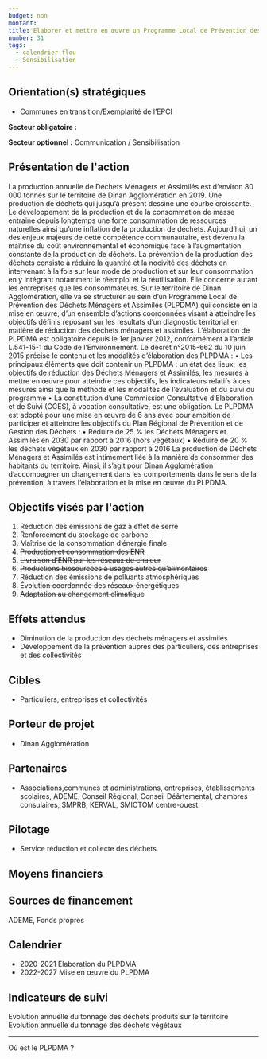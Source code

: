 ```yaml
---
budget: non
montant:
title: Elaborer et mettre en œuvre un Programme Local de Prévention des Déchets Ménagers et Assimilés
number: 31
tags:
  - calendrier flou
  - Sensibilisation
---
```


## Orientation(s) stratégiques

- Communes en transition/Exemplarité de l’EPCI

**Secteur obligatoire :**

**Secteur optionnel :** Communication / Sensibilisation

## Présentation de l'action

La production annuelle de Déchets Ménagers et Assimilés est d’environ 80 000 tonnes sur le territoire de Dinan Agglomération en 2019. Une production de déchets qui jusqu’à présent dessine une courbe croissante. Le développement de la production et de la consommation de masse entraine depuis longtemps une forte consommation de ressources naturelles ainsi qu’une inflation de la production de déchets. Aujourd’hui, un des enjeux majeurs de cette compétence communautaire, est devenu la maîtrise du coût environnemental et économique face à l’augmentation constante de la production de déchets.
La prévention de la production des déchets consiste à réduire la quantité et la nocivité des déchets en intervenant à la fois sur leur mode de production et sur leur consommation en y intégrant notamment le réemploi et la réutilisation. Elle concerne autant les entreprises que les consommateurs. Sur le territoire de Dinan Agglomération, elle va se structurer au sein d’un Programme Local de Prévention des Déchets Ménagers et Assimilés (PLPDMA) qui consiste en la mise en œuvre, d’un ensemble d’actions coordonnées visant à atteindre les objectifs définis reposant sur les résultats d’un diagnostic territorial en matière de réduction des déchets ménagers et assimilés.
L’élaboration de PLPDMA est obligatoire depuis le 1er janvier 2012, conformément à l’article L.541-15-1 du Code de l’Environnement. Le décret n°2015-662 du 10 juin 2015 précise le contenu et les modalités d’élaboration des PLPDMA :
• Les principaux éléments que doit contenir un PLPDMA : un état des lieux, les objectifs de réduction des Déchets Ménagers et Assimilés, les mesures à mettre en œuvre pour atteindre ces objectifs, les indicateurs relatifs à ces mesures ainsi que la méthode et les modalités de l’évaluation et du suivi du programme
• La constitution d’une Commission Consultative d’Elaboration et de Suivi (CCES), à vocation consultative, est une obligation.
Le PLPDMA est adopté pour une mise en œuvre de 6 ans avec pour ambition de participer et atteindre les objectifs du Plan Régional de Prévention et de Gestion des Déchets :
• Réduire de 25 % les Déchets Ménagers et Assimilés en 2030 par rapport à 2016 (hors végétaux)
• Réduire de 20 % les déchets végétaux en 2030 par rapport à 2016
La production de Déchets Ménagers et Assimilés est intimement liée à la manière de
consommer des habitants du territoire. Ainsi, il s’agit pour Dinan Agglomération d’accompagner un changement dans les comportements dans le sens de la prévention, à travers l’élaboration et la mise en œuvre du PLPDMA.

## Objectifs visés par l'action

1. Réduction des émissions de gaz à effet de serre
2. ~~Renforcement du stockage de carbone~~
3. Maîtrise de la consommation d’énergie finale
4. ~~Production et consommation des ENR~~
5. ~~Livraison d’ENR par les réseaux de chaleur~~
6. ~~Productions biosourcées à usages autres qu’alimentaires~~
7. Réduction des émissions de polluants atmosphériques
8. ~~Évolution coordonnée des réseaux énergétiques~~
9. ~~Adaptation au changement climatique~~

## Effets attendus

- Diminution de la production des déchets ménagers et assimilés
- Développement de la prévention auprès des particuliers, des entreprises et des collectivités

## Cibles

- Particuliers, entreprises et collectivités

## Porteur de projet

- Dinan Agglomération

## Partenaires

- Associations,communes et administrations, entreprises, établissements scolaires, ADEME, Conseil Régional, Conseil Déârtemental, chambres consulaires, SMPRB, KERVAL, SMICTOM centre-ouest

## Pilotage

- Service réduction et collecte des déchets

## Moyens financiers



## Sources de financement

ADEME, Fonds propres

## Calendrier

- 2020-2021 Elaboration du PLPDMA
- 2022-2027 Mise en œuvre du PLPDMA

## Indicateurs de suivi

Evolution annuelle du tonnage des déchets produits sur le territoire Evolution annuelle du tonnage des déchets végétaux

---
Où est le PLPDMA ?
